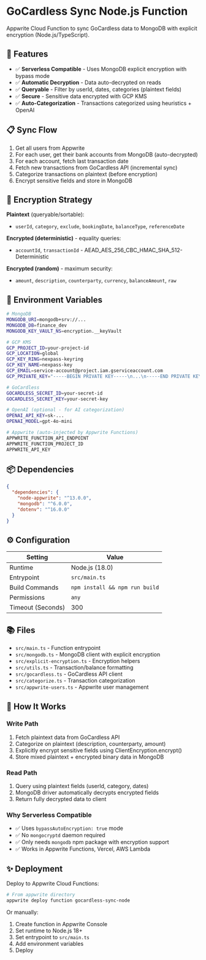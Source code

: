 # GoCardless Sync Node.js Function

Appwrite Cloud Function to sync GoCardless data to MongoDB with explicit encryption (Node.js/TypeScript).

## 🚀 Features

- ✅ **Serverless Compatible** - Uses MongoDB explicit encryption with bypass mode
- ✅ **Automatic Decryption** - Data auto-decrypted on reads
- ✅ **Queryable** - Filter by userId, dates, categories (plaintext fields)
- ✅ **Secure** - Sensitive data encrypted with GCP KMS
- ✅ **Auto-Categorization** - Transactions categorized using heuristics + OpenAI

## 📋 Sync Flow

1. Get all users from Appwrite
2. For each user, get their bank accounts from MongoDB (auto-decrypted)
3. For each account, fetch last transaction date
4. Fetch new transactions from GoCardless API (incremental sync)
5. Categorize transactions on plaintext (before encryption)
6. Encrypt sensitive fields and store in MongoDB

## 🔐 Encryption Strategy

**Plaintext** (queryable/sortable):
- `userId`, `category`, `exclude`, `bookingDate`, `balanceType`, `referenceDate`

**Encrypted (deterministic)** - equality queries:
- `accountId`, `transactionId` - AEAD_AES_256_CBC_HMAC_SHA_512-Deterministic

**Encrypted (random)** - maximum security:
- `amount`, `description`, `counterparty`, `currency`, `balanceAmount`, `raw`

## 🔧 Environment Variables

```bash
# MongoDB
MONGODB_URI=mongodb+srv://...
MONGODB_DB=finance_dev
MONGODB_KEY_VAULT_NS=encryption.__keyVault

# GCP KMS
GCP_PROJECT_ID=your-project-id
GCP_LOCATION=global
GCP_KEY_RING=nexpass-keyring
GCP_KEY_NAME=nexpass-key
GCP_EMAIL=service-account@project.iam.gserviceaccount.com
GCP_PRIVATE_KEY="-----BEGIN PRIVATE KEY-----\n...\n-----END PRIVATE KEY-----\n"

# GoCardless
GOCARDLESS_SECRET_ID=your-secret-id
GOCARDLESS_SECRET_KEY=your-secret-key

# OpenAI (optional - for AI categorization)
OPENAI_API_KEY=sk-...
OPENAI_MODEL=gpt-4o-mini

# Appwrite (auto-injected by Appwrite Functions)
APPWRITE_FUNCTION_API_ENDPOINT
APPWRITE_FUNCTION_PROJECT_ID
APPWRITE_API_KEY
```

## 📦 Dependencies

```json
{
  "dependencies": {
    "node-appwrite": "^13.0.0",
    "mongodb": "^6.0.0",
    "dotenv": "^16.0.0"
  }
}
```

## ⚙️ Configuration

| Setting           | Value                             |
| ----------------- | --------------------------------- |
| Runtime           | Node.js (18.0)                    |
| Entrypoint        | `src/main.ts`                     |
| Build Commands    | `npm install && npm run build`    |
| Permissions       | `any`                             |
| Timeout (Seconds) | 300                               |

## 📚 Files

- `src/main.ts` - Function entrypoint
- `src/mongodb.ts` - MongoDB client with explicit encryption
- `src/explicit-encryption.ts` - Encryption helpers
- `src/utils.ts` - Transaction/balance formatting
- `src/gocardless.ts` - GoCardless API client
- `src/categorize.ts` - Transaction categorization
- `src/appwrite-users.ts` - Appwrite user management

## 🔐 How It Works

### Write Path
1. Fetch plaintext data from GoCardless API
2. Categorize on plaintext (description, counterparty, amount)
3. Explicitly encrypt sensitive fields using ClientEncryption.encrypt()
4. Store mixed plaintext + encrypted binary data in MongoDB

### Read Path
1. Query using plaintext fields (userId, category, dates)
2. MongoDB driver automatically decrypts encrypted fields
3. Return fully decrypted data to client

### Why Serverless Compatible
- ✅ Uses `bypassAutoEncryption: true` mode
- ✅ No `mongocryptd` daemon required
- ✅ Only needs `mongodb` npm package with encryption support
- ✅ Works in Appwrite Functions, Vercel, AWS Lambda

## ✨ Deployment

Deploy to Appwrite Cloud Functions:

```bash
# From appwrite directory
appwrite deploy function gocardless-sync-node
```

Or manually:
1. Create function in Appwrite Console
2. Set runtime to Node.js 18+
3. Set entrypoint to `src/main.ts`
4. Add environment variables
5. Deploy


